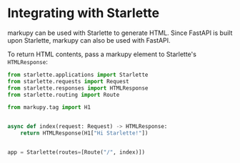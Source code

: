 # Integrating with Starlette

markupy can be used with Starlette to generate HTML. Since FastAPI is built upon Starlette, markupy can also be used with FastAPI.

To return HTML contents, pass a markupy element to Starlette's `HTMLResponse`:

```python
from starlette.applications import Starlette
from starlette.requests import Request
from starlette.responses import HTMLResponse
from starlette.routing import Route

from markupy.tag import H1


async def index(request: Request) -> HTMLResponse:
    return HTMLResponse(H1["Hi Starlette!"])


app = Starlette(routes=[Route("/", index)])
```
